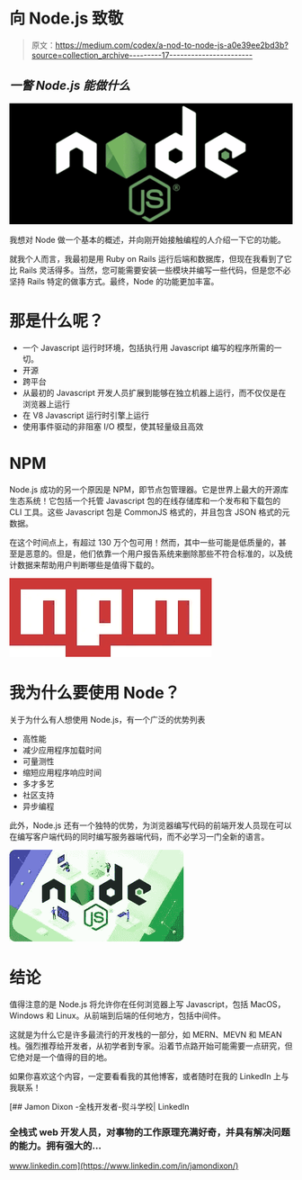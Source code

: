 # 向 Node.js 致敬

> 原文：<https://medium.com/codex/a-nod-to-node-js-a0e39ee2bd3b?source=collection_archive---------17----------------------->

## *一瞥 Node.js 能做什么*

![](img/774c249256c11e3e4ca938d6130dd266.png)

我想对 Node 做一个基本的概述，并向刚开始接触编程的人介绍一下它的功能。

就我个人而言，我最初是用 Ruby on Rails 运行后端和数据库，但现在我看到了它比 Rails 灵活得多。当然，您可能需要安装一些模块并编写一些代码，但是您不必坚持 Rails 特定的做事方式。最终，Node 的功能更加丰富。

# 那是什么呢？

*   一个 Javascript 运行时环境，包括执行用 Javascript 编写的程序所需的一切。
*   开源
*   跨平台
*   从最初的 Javascript 开发人员扩展到能够在独立机器上运行，而不仅仅是在浏览器上运行
*   在 V8 Javascript 运行时引擎上运行
*   使用事件驱动的非阻塞 I/O 模型，使其轻量级且高效

# NPM

Node.js 成功的另一个原因是 NPM，即节点包管理器。它是世界上最大的开源库生态系统！它包括一个托管 Javascript 包的在线存储库和一个发布和下载包的 CLI 工具。这些 Javascript 包是 CommonJS 格式的，并且包含 JSON 格式的元数据。

在这个时间点上，有超过 130 万个包可用！然而，其中一些可能是低质量的，甚至是恶意的。但是，他们依靠一个用户报告系统来删除那些不符合标准的，以及统计数据来帮助用户判断哪些是值得下载的。

![](img/5666c65f387e39f9bf506c8b70ccb3b2.png)

# 我为什么要使用 Node？

关于为什么有人想使用 Node.js，有一个广泛的优势列表

*   高性能
*   减少应用程序加载时间
*   可量测性
*   缩短应用程序响应时间
*   多才多艺
*   社区支持
*   异步编程

此外，Node.js 还有一个独特的优势，为浏览器编写代码的前端开发人员现在可以在编写客户端代码的同时编写服务器端代码，而不必学习一门全新的语言。

![](img/453cb105d78c4da8a8b86e34df7b060d.png)

# 结论

值得注意的是 Node.js 将允许你在任何浏览器上写 Javascript，包括 MacOS，Windows 和 Linux。从前端到后端的任何地方，包括中间件。

这就是为什么它是许多最流行的开发栈的一部分，如 MERN、MEVN 和 MEAN 栈。强烈推荐给开发者，从初学者到专家。沿着节点路开始可能需要一点研究，但它绝对是一个值得的目的地。

如果你喜欢这个内容，一定要看看我的其他博客，或者随时在我的 LinkedIn 上与我联系！

[](https://www.linkedin.com/in/jamondixon/) [## Jamon Dixon -全栈开发者-熨斗学校| LinkedIn

### 全栈式 web 开发人员，对事物的工作原理充满好奇，并具有解决问题的能力。拥有强大的…

www.linkedin.com](https://www.linkedin.com/in/jamondixon/)
